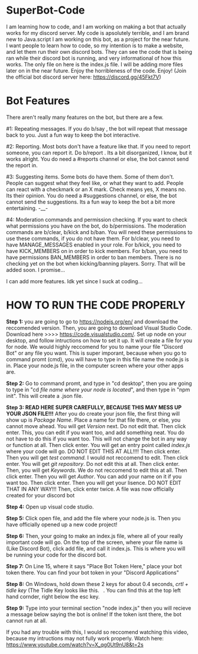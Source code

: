 # SuperBot-Code
I am learning how to code, and I am working on making a bot that actually works for my discord server. My code is apsolutely terrible, and I am brand new to Java.script
I am working on this bot, as a project for the near future. I want people to learn how to code, so my intention is to make a website, and let them run their own discord bots.
They can see the code that is being ran while their discord bot is running, and very informational of how this works.
The only file on here is the index.js file. I will be adding more files later on in the near future.
Enjoy the horribleness of the code. Enjoy! (Join the official bot discord server here: https://discord.gg/45Fkt7V)

# Bot Features
There aren't really many features on the bot, but there are a few.

#1: Repeating messages. If you do b/say <message>, the bot will repeat that message back to you. Just a fun way to keep the bot interactive. 

#2: Reporting. Most bots don't have a feature like that. If you need to report someone, you can report it. Do b/report <user> <reason>. Its a bit disorganized, I know, but it works alright. You do need a #reports channel or else, the bot cannot send the report in.

#3: Suggesting items. Some bots do have them. Some of them don't. People can suggest what they feel like, or what they want to add. People can react with a checkmark or an X mark. Check means yes, X means no. Its their opinion. You do need a #suggestions channel, or else, the bot cannot send the suggestions. Its a fun way to keep the bot a bit more entertaining. -__-

#4: Moderation commands and permission checking. If you want to check what permissions you have on the bot, do b/permissions. The moderation commands are b/clear, b/kick and b/ban. You will need these permissions to use these commands, if you do not have them. For b/clear, you need to have MANAGE_MESSAGES enabled in your role. For b/kick, you need to have KICK_MEMBERS on in order to kick members. For b/ban, you need to have permissions BAN_MEMBERS in order to ban members. There is no checking yet on the bot when kicking/banning players. Sorry. That will be added soon. I promise...

I can add more features. Idk yet since I suck at coding...

 # HOW TO RUN THE CODE PROPERLY

**Step 1:** you are going to go to https://nodejs.org/en/ and download the reccomended version. Then, you are going to download Visual Studio Code. Download here >>>> https://code.visualstudio.com/. Set up node on your desktop, and follow intructions on how to set it up. It will create a file for you for node. We would highly reccomend for you to name your file "Discord Bot" or any file you want. This is super imporant, because when you go to command promt (cmd), you will have to type in this file name the node.js is in. Place your node.js file, in the computer screen where your other apps are.

**Step 2:** Go to command promt, and type in "cd desktop", then you are going to type in "cd *file name where your node is located*", and then type in "npm init". This will create a .json file.

**Step 3: READ HERE SUPER CAREFULLY, BECAUSE THIS MAY MESS UP YOUR JSON FILE!!!** After you do create your json file, the first thing will show up is *Package Name*. Place a name for that file there, or else, you cannot move ahead. You will get *Version* next. Do not edit that. Then click enter. This, you can edit if you want too, and add something neat. You do not have to do this if you want too. This will not change the bot in any way or function at all.  Then click enter. You will get an entry point called *index.js* where your code will go. DO NOT EDIT THIS AT ALL!!!! Then click enter. Then you will get *test command.* I would not reccomend to edit. Then click enter. You will get *git repository*. Do not edit this at all. Then click enter. Then, you will get *Keywords*. We do not reccomend to edit this at all. Then click enter. Then you will get *Author*. You can add your name on it if you want too. Then click enter. Then you will get your lisence. DO NOT EDIT THAT IN ANY WAY!!! Then, click enter twice. A file was now officially created for your discord bot

**Step 4:** Open up visual code studio.

**Step 5:** Click open file, and add the file where your node.js is. Then you have officially opened up a new code project!

**Step 6:** Then, your going to make an index.js file, where all of your really important code will go. On the top of the screen, where your file name is (Like Discord Bot), click add file, and call it index.js. This is where you will be running your code for the discord bot. 

**Step 7:** On Line 15, where it says "Place Bot Token Here," place your bot token there. You can find your bot token in your "Discord Applications"

**Step 8:** On Windows, hold down these 2 keys for about 0.4 seconds, *crtl + tidle key* (The Tidle Key looks like this. ` `. You can find this at the top left hand cornder, right below the esc key.

**Step 9:** Type into your terminal section "node index.js" then you will recieve a message below saying the bot is online! If the token isnt there, the bot cannot run at all.

If you had any trouble with this, I would so reccomend watching this video, because my intructions may not fully work properly. Watch here: https://www.youtube.com/watch?v=X_qg0Ut9nU8&t=2s
